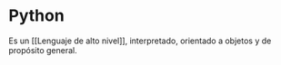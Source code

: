 # Python

Es un [[Lenguaje de alto nivel]], interpretado, orientado a objetos y de propósito general.
